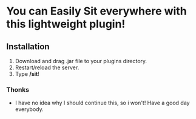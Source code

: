 # You can Easily Sit everywhere with this lightweight plugin!

## Installation
1. Download and drag .jar file to your plugins directory.
2. Restart/reload the server.
3. Type **/sit**!

### Thonks
- I have no idea why I should continue this, so i won't! Have a good day everybody.